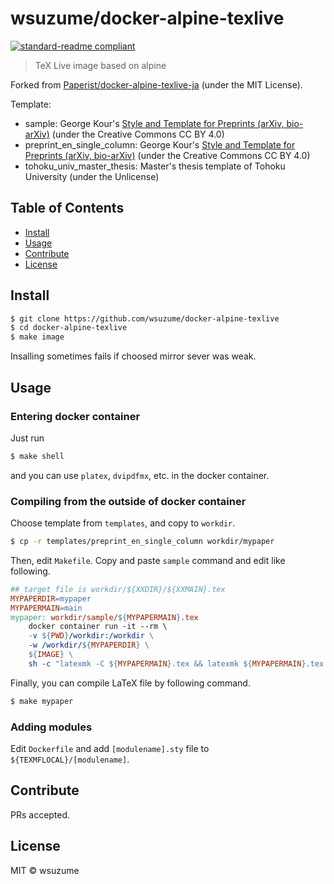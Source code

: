 # wsuzume/docker-alpine-texlive

[![standard-readme compliant](https://img.shields.io/badge/standard--readme-OK-green.svg)](https://github.com/RichardLitt/standard-readme)

> TeX Live image based on alpine

Forked from [Paperist/docker-alpine-texlive-ja](https://github.com/Paperist/docker-alpine-texlive-ja
) \(under the MIT License\).

Template:

* sample: George Kour's [Style and Template for Preprints (arXiv, bio-arXiv)](https://ja.overleaf.com/latex/templates/style-and-template-for-preprints-arxiv-bio-arxiv/fxsnsrzpnvwc) \(under the Creative Commons CC BY 4.0\)
* preprint\_en\_single\_column: George Kour's [Style and Template for Preprints (arXiv, bio-arXiv)](https://ja.overleaf.com/latex/templates/style-and-template-for-preprints-arxiv-bio-arxiv/fxsnsrzpnvwc) \(under the Creative Commons CC BY 4.0\)
* tohoku\_univ\_master\_thesis: Master's thesis template of Tohoku University \(under the Unlicense\)

## Table of Contents

- [Install](#install)
- [Usage](#usage)
- [Contribute](#contribute)
- [License](#license)

## Install

```bash
$ git clone https://github.com/wsuzume/docker-alpine-texlive
$ cd docker-alpine-texlive
$ make image
```

Insalling sometimes fails if choosed mirror sever was weak.

## Usage
### Entering docker container

Just run

```bash
$ make shell
```

and you can use `platex`, `dvipdfmx`, etc. in the docker container.


### Compiling from the outside of docker container
Choose template from `templates`, and copy to `workdir`.

```bash
$ cp -r templates/preprint_en_single_column workdir/mypaper
```

Then, edit `Makefile`. Copy and paste `sample` command and edit like following.

```Makefile
## target file is workdir/${XXDIR}/${XXMAIN}.tex
MYPAPERDIR=mypaper
MYPAPERMAIN=main
mypaper: workdir/sample/${MYPAPERMAIN}.tex
	docker container run -it --rm \
	-v ${PWD}/workdir:/workdir \
	-w /workdir/${MYPAPERDIR} \
	${IMAGE} \
	sh -c "latexmk -C ${MYPAPERMAIN}.tex && latexmk ${MYPAPERMAIN}.tex && dvipdfmx ${MYPAPERMAIN}.dvi && latexmk -c ${MYPAPERMAIN}.tex"
```

Finally, you can compile LaTeX file by following command.

```bash
$ make mypaper
```

### Adding modules
Edit `Dockerfile` and add `[modulename].sty` file to `${TEXMFLOCAL}/[modulename]`.

## Contribute

PRs accepted.

## License

MIT © wsuzume



